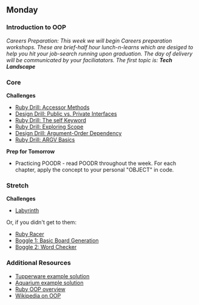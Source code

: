 ## Monday

### Introduction to OOP

_Careers Preparation: This week we will begin Careers preparation workshops.
These are brief-half hour lunch-n-learns which are desiged to help you hit your
job-search running upon graduation. The day of delivery will be communicated by
your faciliatators. The first topic is: **Tech Landscape**_

### Core

**Challenges**

- [Ruby Drill: Accessor Methods](../../../../ruby-drill-accessor-methods-challenge)
- [Design Drill: Public vs. Private Interfaces](../../../../design-drill-public-vs-private-interfaces-challenge)
- [Ruby Drill: The self Keyword](../../../../ruby-drill-the-self-keyword-challenge)
- [Ruby Drill: Exploring Scope](../../../../ruby-drill-exploring-scope-challenge)
- [Design Drill: Argument-Order Dependency](../../../../design-drill-argument-order-dependency-challenge)
- [Ruby Drill: ARGV Basics](../../../../ruby-drill-argv-basics-challenge)

**Prep for Tomorrow**
- Practicing POODR - read POODR throughout the week. For each chapter, apply the concept to your personal "OBJECT" in code.

### Stretch

**Challenges**
- [Labyrinth](../../../../labyrinth-challenge)

Or, if you didn't get to them:
- [Ruby Racer](../../../../ruby-racer-1-outrageous-fortune-challenge)
- [Boggle 1: Basic Board Generation](../../../../boggle-1-basic-board-generation-challenge)
- [Boggle 2: Word Checker](../../../../boggle-2-word-checker-challenge)


### Additional Resources
- [Tupperware example solution](../resources/oop_tupperware_example.rb)
- [Aquarium example solution](../resources/oop_aquarium_example.rb)
- [Ruby OOP overview](http://zetcode.com/lang/rubytutorial/oop/)
- [Wikipedia on OOP](https://en.wikipedia.org/wiki/Object-oriented_programming)
